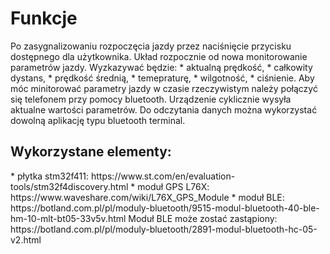 <h1>Funkcje</h1>
Po zasygnalizowaniu rozpoczęcia jazdy przez naciśnięcie przycisku dostępnego dla użytkownika. Układ rozpocznie od nowa monitorowanie parametrów jazdy. Wyzkazywać będzie:
* aktualną prędkość, 
* całkowity dystans,
* prędkość średnią,
* temepraturę,
* wilgotność,
* ciśnienie.
Aby móc minitorować parametry jazdy w czasie rzeczywistym należy połączyć się telefonem przy pomocy bluetooth. Urządzenie cyklicznie wysyła aktualne wartości parametrów. Do odczytania danych można wykorzystać dowolną aplikację typu bluetooth terminal.

<h2>Wykorzystane elementy:</h2>
* płytka stm32f411: https://www.st.com/en/evaluation-tools/stm32f4discovery.html
* moduł GPS L76X: https://www.waveshare.com/wiki/L76X_GPS_Module
* moduł BLE: https://botland.com.pl/pl/moduly-bluetooth/9515-modul-bluetooth-40-ble-hm-10-mlt-bt05-33v5v.html
Moduł BLE może zostać zastąpiony: https://botland.com.pl/pl/moduly-bluetooth/2891-modul-bluetooth-hc-05-v2.html

